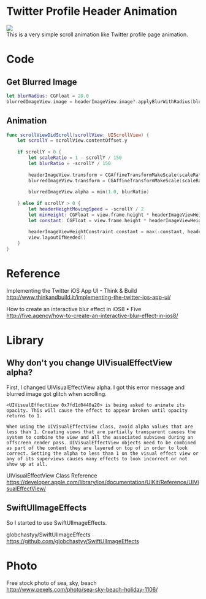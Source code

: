 # Twitter Profile Header Animation  
![](https://raw.githubusercontent.com/naoyashiga/TwitterProfileHeaderAnimation/master/demo.gif)  
This is a very simple scroll animation like Twitter profile page animation.

# Code  
## Get Blurred Image  
```swift
let blurRadius: CGFloat = 20.0
blurredImageView.image = headerImageView.image?.applyBlurWithRadius(blurRadius, tintColor: nil, saturationDeltaFactor: 1.0, maskImage: nil)
```

## Animation  
```swift
func scrollViewDidScroll(scrollView: UIScrollView) {
    let scrollY = scrollView.contentOffset.y
    
    if scrollY < 0 {
        let scaleRatio = 1 - scrollY / 150
        let blurRatio = -scrollY / 150
        
        headerImageView.transform = CGAffineTransformMakeScale(scaleRatio, scaleRatio)
        blurredImageView.transform = CGAffineTransformMakeScale(scaleRatio, scaleRatio)
        
        blurredImageView.alpha = min(1.0, blurRatio)
        
    } else if scrollY > 0 {
        let headerHeightMovingSpeed = -scrollY / 2
        let minHeight: CGFloat = view.frame.height * headerImageViewHeightConstraint.multiplier / 2
        let constant: CGFloat = view.frame.height * headerImageViewHeightConstraint.multiplier - minHeight
        
        headerImageViewHeightConstraint.constant = max(-constant, headerHeightMovingSpeed)
        view.layoutIfNeeded()
    }
}
```
# Reference
Implementing the Twitter iOS App UI - Think & Build  
http://www.thinkandbuild.it/implementing-the-twitter-ios-app-ui/  

How to create an interactive blur effect in iOS8 • Five  
http://five.agency/how-to-create-an-interactive-blur-effect-in-ios8/  

# Library  
## Why don't you change UIVisualEffectView alpha?  

First, I changed UIVisualEffectView alpha. I got this error message and blurred image got glitch when scrolling.  
```
<UIVisualEffectView 0x7fd1d0440a20> is being asked to animate its opacity. This will cause the effect to appear broken until opacity returns to 1.
```

```
When using the UIVisualEffectView class, avoid alpha values that are less than 1. Creating views that are partially transparent causes the system to combine the view and all the associated subviews during an offscreen render pass. UIVisualEffectView objects need to be combined as part of the content they are layered on top of in order to look correct. Setting the alpha to less than 1 on the visual effect view or any of its superviews causes many effects to look incorrect or not show up at all.
```
UIVisualEffectView Class Reference  
https://developer.apple.com/library/ios/documentation/UIKit/Reference/UIVisualEffectView/  

## SwiftUIImageEffects  
So I started to use SwiftUIImageEffects.  

globchastyy/SwiftUIImageEffects  
https://github.com/globchastyy/SwiftUIImageEffects

# Photo  
Free stock photo of sea, sky, beach  
http://www.pexels.com/photo/sea-sky-beach-holiday-1106/

